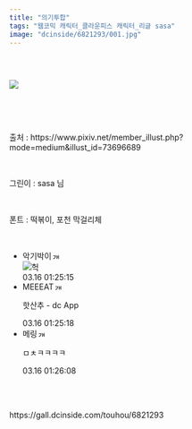 ```yaml
---
title: "의기투합"
tags: "웹코믹 캐릭터_클라운피스 캐릭터_리글 sasa"
image: "dcinside/6821293/001.jpg"
---
```

<div class="article">
<div style="overflow:hidden;">
<p><br/></p><p style="text-align: left;"><img src="{{ site.nasurl }}/dcinside/6821293/001.jpg"/></p><p><br/></p><p><br/></p><p>출처 : https://www.pixiv.net/member_illust.php?mode=medium&amp;illust_id=73696689</p><p><br/></p><p>그린이 : sasa 님</p><p><br/></p><p>폰트 : 떡볶이, 포천 막걸리체</p></div></div><br/>
<div class="comment"><ul class="cmt_list"><li class="ub-content" id="comment_li_16910903"><div class="cmt_info clear" data-article-no="6821293" data-no="16910903" data-rcnt="0"><div class="cmt_nickbox"><span class="gall_writer ub-writer" data-ip="" data-nick="악기박이" data-uid="laurashigihara1945"><span class="nickname in" title="악기박이">악기박이</span><a class="writer_nikcon"><img alt="갤로그로 이동합니다." border="0" height="11" onclick="window.open('//gallog.dcinside.com/laurashigihara1945');" src="https://nstatic.dcinside.com/dc/w/images/fix_nik.gif" style="margin-left:2px;cursor:pointer;" title="laurashigihara19** : 갤로그로 이동합니다." width="12"/></a></span></div><div class="clear cmt_txtbox btn_reply_write_all"><div class="comment_dccon clear"><div class="coment_dccon_img"><img alt="헉" class="written_dccon" conalt="헉" src="https://dcimg5.dcinside.com/dccon.php?no=62b5df2be09d3ca567b1c5bc12d46b394aa3b1058c6e4d0ca41648b65aed236eeb4466499ceefcb63b9abe27bbb60b35d8870324e17afdb6e58ecd1dcf9c93e739bfba" title="헉"/></div><div class="coment_dccon_info clear dccon_over_box" onmouseout="dccon_btn_over(this);" onmouseover="dccon_btn_over(this);" style="display:none;"><span class="over_alt"></span><button class="btn_dccon_infoview div_package" data-type="comment" onclick="dccon_btn_click();" reqpath="/dccon" type="button">디시콘 보기</button></div></div></div><div class="fr clear"><span class="date_time">03.16 01:25:15</span></div></div></li><li class="ub-content" id="comment_li_16910904"><div class="cmt_info clear" data-article-no="6821293" data-no="16910904" data-rcnt="0"><div class="cmt_nickbox"><span class="gall_writer ub-writer" data-ip="" data-nick="MEEEAT" data-uid="ehxhflanr12"><span class="nickname in" title="MEEEAT">MEEEAT</span><a class="writer_nikcon"><img alt="갤로그로 이동합니다." border="0" height="11" onclick="window.open('//gallog.dcinside.com/ehxhflanr12');" src="https://nstatic.dcinside.com/dc/w/images/fix_nik.gif" style="margin-left:2px;cursor:pointer;" title="ehxhflanr** : 갤로그로 이동합니다." width="12"/></a></span></div><div class="clear cmt_txtbox btn_reply_write_all"><p class="usertxt ub-word">핫산추  - dc App</p></div><div class="fr clear"><span class="date_time">03.16 01:25:18</span></div></div></li><li class="ub-content" id="comment_li_16910906"><div class="cmt_info clear" data-article-no="6821293" data-no="16910906" data-rcnt="0"><div class="cmt_nickbox"><span class="gall_writer ub-writer" data-ip="" data-nick="메링" data-uid="kocom"><span class="nickname in" title="메링">메링</span><a class="writer_nikcon"><img alt="갤로그로 이동합니다." border="0" height="11" onclick="window.open('//gallog.dcinside.com/kocom');" src="https://nstatic.dcinside.com/dc/w/images/nik.gif" style="margin-left:2px;cursor:pointer;" title="koc** : 갤로그로 이동합니다." width="12"/></a></span></div><div class="clear cmt_txtbox btn_reply_write_all"><p class="usertxt ub-word">ㅁㅊㅋㅋㅋㅋ</p></div><div class="fr clear"><span class="date_time">03.16 01:26:08</span></div></div></li></ul></div><br/>

<br/>
<p id="refer">https://gall.dcinside.com/touhou/6821293</p>
<br/>
